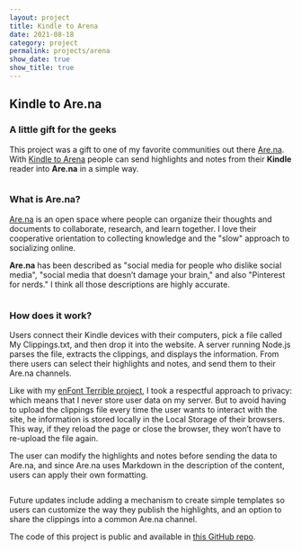 ```yaml
---
layout: project
title: Kindle to Arena
date: 2021-08-18
category: project
permalink: projects/arena
show_date: true
show_title: true
---
```


## Kindle to Are.na 
### A little gift for the geeks

<div class="Project__intro">
<p>This project was a gift to one of my favorite communities
out there <a href="https://are.na">Are.na</a>. With <a href="https://arena.javierarce.com">Kindle to Arena</a> people can
send highlights and notes from their <strong>Kindle</strong> reader into <strong>Are.na</strong> in a simple way.</p>
</div>

<figure class="Figure"> 
<img class="Figure__image is-bn lazy" data-src="https://javier.work/images/arena/home.jpg">
</figure>


### What is Are.na?

[Are.na](https://are.na) is an open space where people can organize their thoughts and documents to collaborate, research, and learn together. I love their cooperative orientation to collecting knowledge and the "slow" approach to socializing online.

**Are.na** has been described as "social media for people who dislike social media", "social media that doesn’t damage your brain," and also "Pinterest for nerds." I think all those descriptions are highly accurate.

<figure class="Figure"> 
<img class="Figure__image is-bn lazy" data-src="https://javier.work/images/arena/highlights.jpg">
</figure>

### How does it work?

Users connect their Kindle devices with their computers, pick a file called My Clippings.txt, and then drop it into the website. A server running Node.js parses the file, extracts the clippings, and displays the information. From there users can select their highlights and notes, and send them to their Are.na channels.

Like with my [enFont Terrible project](/projects/enfont), I took a respectful approach to privacy: which means that I never store user data on my server. But to avoid having to upload the clippings file every time the user wants to interact with the site, he information is stored locally in the Local Storage of their browsers. This way, if they reload the page or close the browser, they won’t have to re-upload the file again.

The user can modify the highlights and notes before sending the data to Are.na, and since Are.na uses Markdown in the description of the content, users can apply their own formatting.

<figure class="Figure"> 
<img class="Figure__image is-bn lazy" data-src="https://javier.work/images/arena/about.jpg">
</figure>

Future updates include adding a mechanism to create simple templates so users can customize the way they publish the highlights, and an option to share the clippings into a common Are.na channel.

The code of this project is public and available in [this GitHub repo](https://github.com/javierarce/kindle-to-arena).


